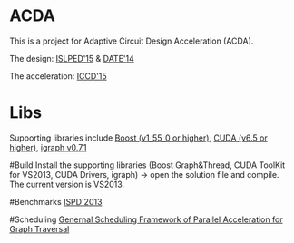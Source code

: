 # ACDA
This is a project for Adaptive Circuit Design Acceleration (ACDA).

The design: [ISLPED'15](http://ieeexplore.ieee.org/xpl/articleDetails.jsp?reload=true&arnumber=7273501) & 
            [DATE'14](http://ieeexplore.ieee.org/xpl/login.jsp?tp=&arnumber=7092645)
            
The acceleration: [ICCD'15](http://ieeexplore.ieee.org/xpl/login.jsp?tp=&arnumber=7357180)

# Libs
Supporting libraries include [Boost (v1_55_0 or higher)](http://www.boost.org/), [CUDA (v6.5 or higher)](https://developer.nvidia.com/cuda-toolkit), [igraph v0.7.1](http://igraph.org/c/)

#Build
Install the supporting libraries (Boost Graph&Thread, CUDA ToolKit for VS2013, CUDA Drivers, igraph) -> open the solution file and compile. The current version is VS2013.

#Benchmarks
[ISPD'2013](http://www.ispd.cc/contests/13/ispd2013_contest.html)

#Scheduling
[Genernal Scheduling Framework of Parallel Acceleration for Graph Traversal](https://github.com/DarkNight91/Framework)
